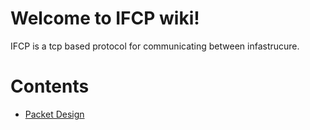 # Welcome to IFCP wiki!

IFCP is a tcp based protocol for communicating between infastrucure.

# Contents

- [Packet Design](./packet.md)